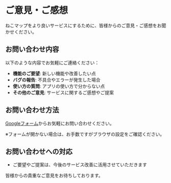 
# ご意見・ご感想

ねこマップをより良いサービスにするために、皆様からのご意見・ご感想をお聞かせください。

## お問い合わせ内容

以下のような内容でお気軽にご連絡ください：

- **機能のご要望**: 新しい機能や改善したい点
- **バグの報告**: 不具合やエラーが発生した場合
- **使い方の質問**: アプリの使い方で分からない点
- **その他のご意見**: サービスに関するご感想やご提案

## お問い合わせ方法

[Googleフォーム](https://docs.google.com/forms/d/e/1FAIpQLSdv5lzKAMWr_SvJPW-AnfDGzBgZzZqvC9L1mWHkj37WEnp6eQ/viewform?usp=header)からお気軽にお問い合わせください。

※フォームが開かない場合は、お手数ですがブラウザの設定をご確認ください。

## お問い合わせへの対応

- ご要望やご提案は、今後のサービス改善に活用させていただきます

皆様からの貴重なご意見をお待ちしております。

